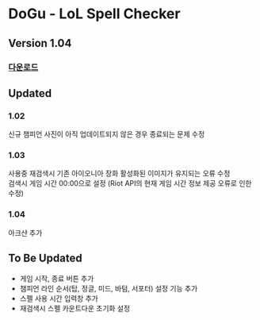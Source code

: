 # DoGu - LoL Spell Checker  
## Version 1.04  
### [다운로드](https://github.com/Yoonkeee/DoGu/raw/master/DoGu%20v1.04.zip)
  
## Updated  
### 1.02  
신규 챔피언 사진이 아직 업데이트되지 않은 경우 종료되는 문제 수정  

### 1.03  
사용중 재검색시 기존 아이오니아 장화 활성화된 이미지가 유지되는 오류 수정  
검색시 게임 시간 00:00으로 설정 (Riot API의 현재 게임 시간 정보 제공 오류로 인한 수정)  

### 1.04  
아크샨 추가  

## To Be Updated  
- 게임 시작, 종료 버튼 추가  
- 챔피언 라인 순서(탑, 정글, 미드, 바텀, 서포터) 설정 기능 추가  
- 스펠 사용 시간 입력창 추가  
- 재검색시 스펠 카운트다운 초기화 설정  
